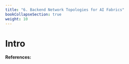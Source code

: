 ```yaml
---
title: "6. Backend Network Topologies for AI Fabrics"
bookCollapseSection: true
weight: 10
---
```


# Intro

**References:**
